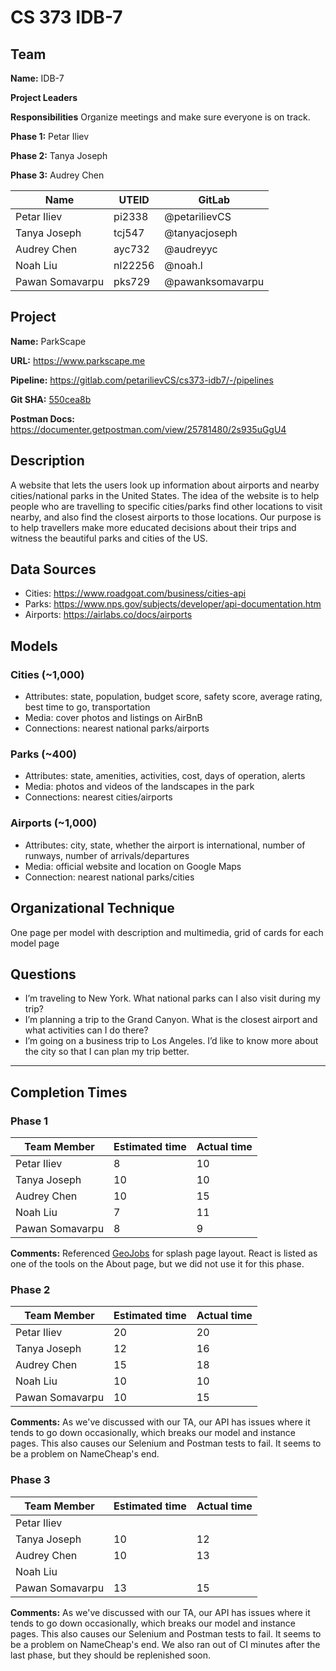 # CS 373 IDB-7

## Team

**Name:** IDB-7

**Project Leaders** 

**Responsibilities** Organize meetings and make sure everyone is on track.

**Phase 1:** Petar Iliev

**Phase 2:** Tanya Joseph

**Phase 3:** Audrey Chen

| Name            | UTEID   | GitLab           |
| --------------- | ------- | ---------------- |
| Petar Iliev     | pi2338  | @petarilievCS    |
| Tanya Joseph    | tcj547  | @tanyacjoseph    |
| Audrey Chen     | ayc732  | @audreyyc        |
| Noah Liu        | nl22256 | @noah.l          |
| Pawan Somavarpu | pks729  | @pawanksomavarpu |

## Project

**Name:** ParkScape

**URL:** https://www.parkscape.me

**Pipeline:** https://gitlab.com/petarilievCS/cs373-idb7/-/pipelines

**Git SHA:** [550cea8b](https://gitlab.com/petarilievCS/cs373-idb7/-/commit/550cea8b6e5f622b8fcb120f2d72d341a8cf1e5e)

**Postman Docs:** https://documenter.getpostman.com/view/25781480/2s935uGgU4

## Description

A website that lets the users look up information about airports and nearby cities/national parks in the United States. The idea of the website is to help people who are travelling to specific cities/parks find other locations to visit nearby, and also find the closest airports to those locations. Our purpose is to help travellers make more educated decisions about their trips and witness the beautiful parks and cities of the US.

## Data Sources

- Cities: https://www.roadgoat.com/business/cities-api
- Parks: https://www.nps.gov/subjects/developer/api-documentation.htm
- Airports: https://airlabs.co/docs/airports

## Models

### Cities (~1,000)

- Attributes: state, population, budget score, safety score, average rating, best time to go, transportation
- Media: cover photos and listings on AirBnB
- Connections: nearest national parks/airports

### Parks (~400)

- Attributes: state, amenities, activities, cost, days of operation, alerts
- Media: photos and videos of the landscapes in the park
- Connections: nearest cities/airports

### Airports (~1,000)

- Attributes: city, state, whether the airport is international, number of runways, number of arrivals/departures
- Media: official website and location on Google Maps
- Connection: nearest national parks/cities

## Organizational Technique

One page per model with description and multimedia, grid of cards for each model page

## Questions

- I’m traveling to New York. What national parks can I also visit during my trip?
- I’m planning a trip to the Grand Canyon. What is the closest airport and what activities can I do there?
- I’m going on a business trip to Los Angeles. I’d like to know more about the city so that I can plan my trip better.

---

## Completion Times

### Phase 1

| Team Member     | Estimated time | Actual time |
| --------------- | -------------- | ----------- |
| Petar Iliev     | 8              | 10          |
| Tanya Joseph    | 10             | 10          |
| Audrey Chen     | 10             | 15          |
| Noah Liu        | 7              | 11          |
| Pawan Somavarpu | 8              | 9           |


**Comments:** Referenced [GeoJobs](https://gitlab.com/sarthaksirotiya/cs373-idb/) for splash page layout. React is listed as one of the tools on the About page, but we did not use it for this phase.


### Phase 2

| Team Member     | Estimated time | Actual time |
| --------------- | -------------- | ----------- |
| Petar Iliev     | 20             | 20          |
| Tanya Joseph    | 12             | 16          |
| Audrey Chen     | 15             | 18          |
| Noah Liu        | 10             | 10          |
| Pawan Somavarpu | 10             | 15          |


**Comments:** As we've discussed with our TA, our API has issues where it tends to go down occasionally, which breaks our model and instance pages. This also causes our Selenium and Postman tests to fail. It seems to be a problem on NameCheap's end. 


### Phase 3

| Team Member     | Estimated time | Actual time |
| --------------- | -------------- | ----------- |
| Petar Iliev     |                |             |
| Tanya Joseph    | 10             | 12          |
| Audrey Chen     | 10             | 13          |
| Noah Liu        |                |             |
| Pawan Somavarpu | 13             | 15          |


**Comments:** As we've discussed with our TA, our API has issues where it tends to go down occasionally, which breaks our model and instance pages. This also causes our Selenium and Postman tests to fail. It seems to be a problem on NameCheap's end. We also ran out of CI minutes after the last phase, but they should be replenished soon.
